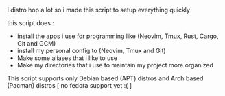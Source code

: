 I distro hop a lot so i made this script to setup everything quickly

this script does :
- install the apps i use for programming like (Neovim, Tmux, Rust, Cargo, Git and GCM)
- install my personal config to (Neovim, Tmux and Git)
- Make some aliases that i like to use
- Make my directories that i use to maintain my project more organized

This script supports only Debian based (APT) distros and Arch based (Pacman) distros [ no fedora support yet :( ]
